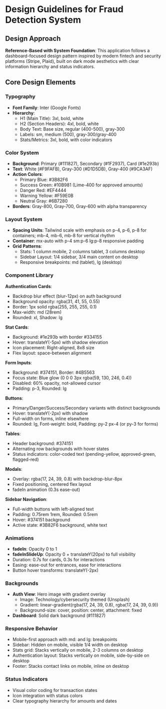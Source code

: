 # Design Guidelines for Fraud Detection System

## Design Approach
**Reference-Based with System Foundation**: This application follows a dashboard-focused design pattern inspired by modern fintech and security platforms (Stripe, Plaid), built on dark mode aesthetics with clear information hierarchy and status indicators.

## Core Design Elements

### Typography
- **Font Family**: Inter (Google Fonts)
- **Hierarchy**:
  - H1 (Main Title): 3xl, bold, white
  - H2 (Section Headers): 4xl, bold, white
  - Body Text: Base size, regular (400-500), gray-300
  - Labels: sm, medium (500), gray-300/gray-400
  - Stats/Metrics: 3xl, bold, with color indicators

### Color System
- **Background**: Primary (#111827), Secondary (#1F2937), Card (#1e293b)
- **Text**: White (#F9FAFB), Gray-300 (#D1D5DB), Gray-400 (#9CA3AF)
- **Action Colors**:
  - Primary Blue: #3B82F6
  - Success Green: #10B981 (Lime-400 for approved amounts)
  - Danger Red: #EF4444
  - Warning Yellow: #F59E0B
  - Neutral Gray: #6B7280
- **Borders**: Gray-800, Gray-700, Gray-600 with alpha transparency

### Layout System
- **Spacing Units**: Tailwind scale with emphasis on p-4, p-6, p-8 for containers; mb-4, mb-6, mb-8 for vertical rhythm
- **Container**: mx-auto with p-4 sm:p-6 lg:p-8 responsive padding
- **Grid Patterns**:
  - Stats: 1 column mobile, 2 columns tablet, 3 columns desktop
  - Sidebar Layout: 1/4 sidebar, 3/4 main content on desktop
  - Responsive breakpoints: md (tablet), lg (desktop)

### Component Library

**Authentication Cards**:
- Backdrop blur effect (blur-12px) on auth background
- Background opacity: rgba(31, 41, 55, 0.55)
- Border: 1px solid rgba(255, 255, 255, 0.1)
- Max-width: md (28rem)
- Rounded: xl, Shadow: lg

**Stat Cards**:
- Background: #1e293b with border #334155
- Hover: translateY(-5px) with shadow elevation
- Icon placement: Right-aligned, 8x8 size
- Flex layout: space-between alignment

**Form Inputs**:
- Background: #374151, Border: #4B5563
- Focus state: Blue glow (0 0 0 3px rgba(59, 130, 246, 0.4))
- Disabled: 60% opacity, not-allowed cursor
- Padding: p-3, Rounded: lg

**Buttons**:
- Primary/Danger/Success/Secondary variants with distinct backgrounds
- Hover: translateY(-2px) with shadow
- Full-width on forms, inline elsewhere
- Rounded: lg, Font-weight: bold, Padding: py-2 px-4 (or py-3 for forms)

**Tables**:
- Header background: #374151
- Alternating row backgrounds with hover states
- Status indicators: color-coded text (pending-yellow, approved-green, flagged-red)

**Modals**:
- Overlay: rgba(17, 24, 39, 0.8) with backdrop-blur-8px
- Fixed positioning, centered flex layout
- fadeIn animation (0.3s ease-out)

**Sidebar Navigation**:
- Full-width buttons with left-aligned text
- Padding: 0.75rem 1rem, Rounded: 0.5rem
- Hover: #374151 background
- Active state: #3B82F6 background, white text

### Animations
- **fadeIn**: Opacity 0 to 1
- **fadeInSlideUp**: Opacity 0 + translateY(20px) to full visibility
- Duration: 0.7s for cards, 0.3s for interactions
- Easing: ease-out for entrances, ease for interactions
- Button hover transforms: translateY(-2px)

### Backgrounds
- **Auth View**: Hero image with gradient overlay
  - Image: Technology/cybersecurity themed (Unsplash)
  - Gradient: linear-gradient(rgba(17, 24, 39, 0.8), rgba(17, 24, 39, 0.9))
  - Background-size: cover, position: center, attachment: fixed
- **Dashboard**: Solid dark background (#111827)

### Responsive Behavior
- Mobile-first approach with md: and lg: breakpoints
- Sidebar: Hidden on mobile, visible 1/4 width on desktop
- Stats grid: Stacks vertically on mobile, 2-3 columns on desktop
- Authentication layout: Stacks vertically on mobile, side-by-side on desktop
- Footer: Stacks contact links on mobile, inline on desktop

### Status Indicators
- Visual color coding for transaction states
- Icon integration with status colors
- Clear typography hierarchy for amounts and dates